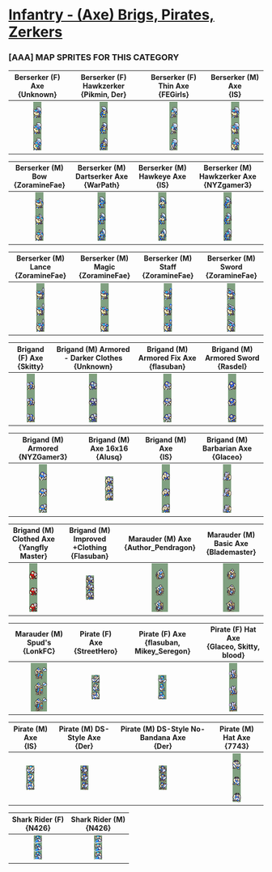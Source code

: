 # [Infantry - (Axe) Brigs, Pirates, Zerkers](../)

### [AAA] MAP SPRITES FOR THIS CATEGORY


|Berserker (F) Axe <br> {Unknown}|Berserker (F) Hawkzerker <br> {Pikmin, Der}|Berserker (F) Thin Axe <br> {FEGirls}|Berserker (M) Axe <br> {IS}|
| :---: | :---: | :---: | :---: |
|<img alt="Berserker (F) Axe {Unknown}-stand" src="Berserker (F) Axe {Unknown}-stand.png" />|<img alt="Berserker (F) Hawkzerker {Pikmin, Der}-stand" src="Berserker (F) Hawkzerker {Pikmin, Der}-stand.png" />|<img alt="Berserker (F) Thin Axe {FEGirls}-stand" src="Berserker (F) Thin Axe {FEGirls}-stand.png" />|<img alt="Berserker (M) Axe {IS}-stand" src="Berserker (M) Axe {IS}-stand.png" />|


|Berserker (M) Bow <br> {ZoramineFae}|Berserker (M) Dartserker Axe <br> {WarPath}|Berserker (M) Hawkeye Axe <br> {IS}|Berserker (M) Hawkzerker Axe <br> {NYZgamer3}|
| :---: | :---: | :---: | :---: |
|<img alt="Berserker (M) Bow {ZoramineFae}-stand" src="Berserker (M) Bow {ZoramineFae}-stand.png" />|<img alt="Berserker (M) Dartserker Axe {WarPath}-stand" src="Berserker (M) Dartserker Axe {WarPath}-stand.png" />|<img alt="Berserker (M) Hawkeye Axe {IS}-stand" src="Berserker (M) Hawkeye Axe {IS}-stand.png" />|<img alt="Berserker (M) Hawkzerker Axe {NYZgamer3}-stand" src="Berserker (M) Hawkzerker Axe {NYZgamer3}-stand.png" />|


|Berserker (M) Lance <br> {ZoramineFae}|Berserker (M) Magic <br> {ZoramineFae}|Berserker (M) Staff <br> {ZoramineFae}|Berserker (M) Sword <br> {ZoramineFae}|
| :---: | :---: | :---: | :---: |
|<img alt="Berserker (M) Lance {ZoramineFae}-stand" src="Berserker (M) Lance {ZoramineFae}-stand.png" />|<img alt="Berserker (M) Magic {ZoramineFae}-stand" src="Berserker (M) Magic {ZoramineFae}-stand.png" />|<img alt="Berserker (M) Staff {ZoramineFae}-stand" src="Berserker (M) Staff {ZoramineFae}-stand.png" />|<img alt="Berserker (M) Sword {ZoramineFae}-stand" src="Berserker (M) Sword {ZoramineFae}-stand.png" />|


|Brigand (F) Axe <br> {Skitty}|Brigand (M) Armored - Darker Clothes <br> {Unknown}|Brigand (M) Armored Fix Axe <br> {flasuban}|Brigand (M) Armored Sword <br> {Rasdel}|
| :---: | :---: | :---: | :---: |
|<img alt="Brigand (F) Axe {Skitty}-stand" src="Brigand (F) Axe {Skitty}-stand.png" />|<img alt="Brigand (M) Armored - Darker Clothes {Unknown}-stand" src="Brigand (M) Armored - Darker Clothes {Unknown}-stand.png" />|<img alt="Brigand (M) Armored Fix Axe {flasuban}-stand" src="Brigand (M) Armored Fix Axe {flasuban}-stand.png" />|<img alt="Brigand (M) Armored Sword {Rasdel}-stand" src="Brigand (M) Armored Sword {Rasdel}-stand.png" />|


|Brigand (M) Armored <br> {NYZGamer3}|Brigand (M) Axe 16x16 <br> {Alusq}|Brigand (M) Axe <br> {IS}|Brigand (M) Barbarian Axe <br> {Glaceo}|
| :---: | :---: | :---: | :---: |
|<img alt="Brigand (M) Armored {NYZGamer3}-stand" src="Brigand (M) Armored {NYZGamer3}-stand.png" />|<img alt="Brigand (M) Axe 16x16 {Alusq}-stand" src="Brigand (M) Axe 16x16 {Alusq}-stand.png" />|<img alt="Brigand (M) Axe {IS}-stand" src="Brigand (M) Axe {IS}-stand.png" />|<img alt="Brigand (M) Barbarian Axe {Glaceo}-stand" src="Brigand (M) Barbarian Axe {Glaceo}-stand.png" />|


|Brigand (M) Clothed Axe <br> {Yangfly Master}|Brigand (M) Improved +Clothing <br> {Flasuban}|Marauder (M) Axe <br> {Author_Pendragon}|Marauder (M) Basic Axe <br> {Blademaster}|
| :---: | :---: | :---: | :---: |
|<img alt="Brigand (M) Clothed Axe {Yangfly Master}-stand" src="Brigand (M) Clothed Axe {Yangfly Master}-stand.png" />|<img alt="Brigand (M) Improved +Clothing {Flasuban}-stand" src="Brigand (M) Improved +Clothing {Flasuban}-stand.png" />|<img alt="Marauder (M) Axe {Author_Pendragon}-stand" src="Marauder (M) Axe {Author_Pendragon}-stand.png" />|<img alt="Marauder (M) Basic Axe {Blademaster}-stand" src="Marauder (M) Basic Axe {Blademaster}-stand.png" />|


|Marauder (M) Spud's <br> {LonkFC}|Pirate (F) Axe <br> {StreetHero}|Pirate (F) Axe <br> {flasuban, Mikey_Seregon}|Pirate (F) Hat Axe <br> {Glaceo, Skitty, blood}|
| :---: | :---: | :---: | :---: |
|<img alt="Marauder (M) Spud's {LonkFC}-stand" src="Marauder (M) Spud's {LonkFC}-stand.png" />|<img alt="Pirate (F) Axe {StreetHero}-stand" src="Pirate (F) Axe {StreetHero}-stand.png" />|<img alt="Pirate (F) Axe {flasuban, Mikey_Seregon}-stand" src="Pirate (F) Axe {flasuban, Mikey_Seregon}-stand.png" />|<img alt="Pirate (F) Hat Axe {Glaceo, Skitty, blood}-stand" src="Pirate (F) Hat Axe {Glaceo, Skitty, blood}-stand.png" />|


|Pirate (M) Axe <br> {IS}|Pirate (M) DS-Style Axe <br> {Der}|Pirate (M) DS-Style No-Bandana Axe <br> {Der}|Pirate (M) Hat Axe <br> {7743}|
| :---: | :---: | :---: | :---: |
|<img alt="Pirate (M) Axe {IS}-stand" src="Pirate (M) Axe {IS}-stand.png" />|<img alt="Pirate (M) DS-Style Axe {Der}-stand" src="Pirate (M) DS-Style Axe {Der}-stand.png" />|<img alt="Pirate (M) DS-Style No-Bandana Axe {Der}-stand" src="Pirate (M) DS-Style No-Bandana Axe {Der}-stand.png" />|<img alt="Pirate (M) Hat Axe {7743}-stand" src="Pirate (M) Hat Axe {7743}-stand.png" />|


|Shark Rider (F) <br> {N426}|Shark Rider (M) <br> {N426}|
| :---: | :---: |
|<img alt="Shark Rider (F) {N426}-stand" src="Shark Rider (F) {N426}-stand.png" />|<img alt="Shark Rider (M) {N426}-stand" src="Shark Rider (M) {N426}-stand.png" />|


